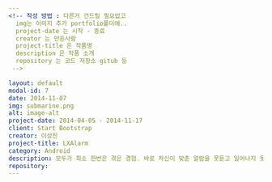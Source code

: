 ```yaml
---
<!-- 작성 방법 : 다른거 건드릴 필요없고
  img는 이미지 추가 portfolio폴더에..
  project-date 는 시작 - 종료
  creator 는 만든사람
  project-title 은 작품명
  description 은 작품 소개
  repository 는 코드 저장소 gitub 등
 -->

layout: default
modal-id: 7
date: 2014-11-07
img: submarine.png
alt: image-alt
project-date: 2014-04-05 - 2014-11-17
client: Start Bootstrap
creator: 이상진
project-title: LXAlarm
category: Android
description: 모두가 최소 한번은 겪은 경험. 바로 자신이 맞춘 알람을 못듣고 일어나지 못한 일. 일어나야 할 시간에 알람이 울리면 일어나야겠죠? 하지만 일어나지 못하는 사람들이 많습니다. 그래서 준비했습니다. 빛으로 끄는 알람.
repository:
---
```

